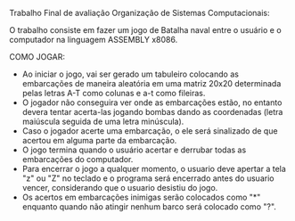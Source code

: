 Trabalho Final de avaliação Organização de Sistemas Computacionais:

O trabalho consiste em fazer um jogo de Batalha naval entre o usuário e o computador na linguagem ASSEMBLY x8086. 

COMO JOGAR: 
- Ao iniciar o jogo, vai ser gerado um tabuleiro colocando as embarcações de maneira aleatória em uma matriz 20x20 determinada pelas letras A-T como colunas e a-t como fileiras. 
- O jogador não conseguira ver onde as embarcações estão, no entanto devera tentar acerta-las jogando bombas dando as coordenadas (letra maiúscula seguida de uma letra minúscula). 
- Caso o jogador acerte uma embarcação, o ele será sinalizado de que acertou em alguma parte da embarcação. 
- O jogo termina quando o usuário acertar e derrubar todas as embarcações do computador.
- Para encerrar o jogo a qualquer momento, o usuario deve apertar a tela "z" ou "Z" no teclado e o programa será encerrado antes do usuario vencer, considerando que o usuario desistiu do jogo.
- Os acertos em embarcações inimigas serão colocados como "*" enquanto quando não atingir nenhum barco será colocado como "?".